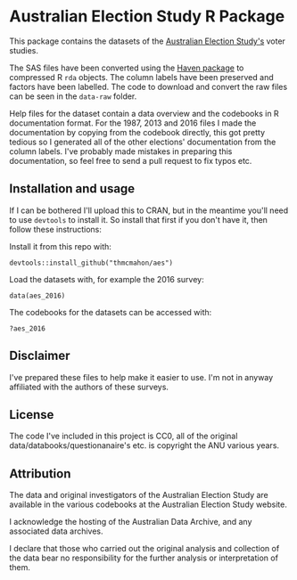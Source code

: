 # Australian Election Study R Package

This package contains the datasets of the [Australian Election Study's](http://www.australianelectionstudy.org/index.html) voter studies.

The SAS files have been converted using the [Haven package](https://cran.r-project.org/web/packages/haven/index.html) to compressed R `rda` objects. The column labels have been preserved and factors have been labelled. The code to download and convert the raw files can be seen in the `data-raw` folder.

Help files for the dataset contain a data overview and the codebooks in R documentation format. For the 1987, 2013 and 2016 files I made the documentation by copying from the codebook directly, this got pretty tedious so I generated all of the other elections' documentation from the column labels. I've probably made mistakes in preparing this documentation, so feel free to send a pull request to fix typos etc.

## Installation and usage

If I can be bothered I'll upload this to CRAN, but in the meantime you'll need to use `devtools` to install it. So install that first if you don't have it, then follow these instructions:

Install it from this repo with:

```{r}
devtools::install_github("thmcmahon/aes")
```

Load the datasets with, for example the 2016 survey:

```{r}
data(aes_2016)
```

The codebooks for the datasets can be accessed with:

```{r}
?aes_2016
```

## Disclaimer

I've prepared these files to help make it easier to use. I'm not in anyway affiliated with the authors of these surveys.

## License

The code I've included in this project is CC0, all of the original data/databooks/questionanaire's etc. is copyright the ANU various years.

## Attribution

The data and original investigators of the Australian Election Study are available in the various codebooks at the Australian Election Study website.

I acknowledge the hosting of the Australian Data Archive, and any associated data archives.

I declare that those who carried out the original analysis and collection of the data bear no responsibility for the further analysis or interpretation of them.

